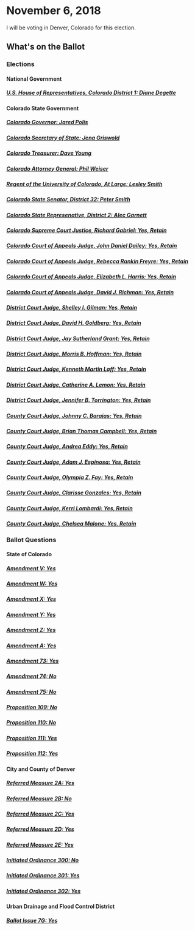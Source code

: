# November 6, 2018

I will be voting in Denver, Colorado for this election.

## What's on the Ballot

### Elections

#### National Government

##### [U.S. House of Representatives, Colorado District 1: Diane Degette](us/house-co-01.md)

#### Colorado State Government

##### [Colorado Governor: Jared Polis](co/governor.md)

##### [Colorado Secretary of State: Jena Griswold](co/secretary-of-state.md)

##### [Colorado Treasurer: Dave Young](co/treasurer.md)

##### [Colorado Attorney General: Phil Weiser](co/attorney-general.md)

##### [Regent of the University of Colorado, At Large: Lesley Smith](co/regent-at-large.md)

##### [Colorado State Senator, District 32: Peter Smith](co/senate-32.md)

##### [Colorado State Represenative, District 2: Alec Garnett](co/house-02.md)

##### [Colorado Supreme Court Justice, Richard Gabriel: Yes, Retain](co/supreme-court-richard-gabriel.md)

##### [Colorado Court of Appeals Judge, John Daniel Dailey: Yes, Retain](co/court-of-appeals-john-daniel-dailey.md)

##### [Colorado Court of Appeals Judge, Rebecca Rankin Freyre: Yes, Retain](co/court-of-appeals-rebecca-rankin-freyre.md)

##### [Colorado Court of Appeals Judge, Elizabeth L. Harris: Yes, Retain](co/court-of-appeals-elizabeth-l-harris.md)

##### [Colorado Court of Appeals Judge, David J. Richman: Yes, Retain](co/court-of-appeals-david-j-richman.md)

##### [District Court Judge, Shelley I. Gilman: Yes, Retain](co/district-court-shelley-i-gilman.md)

##### [District Court Judge, David H. Goldberg: Yes, Retain](co/district-court-david-h-goldberg.md)

##### [District Court Judge, Jay Sutherland Grant: Yes, Retain](co/district-court-jay-sutherland-grant.md)

##### [District Court Judge, Morris B. Hoffman: Yes, Retain](co/district-court-morris-b-hoffman.md)

##### [District Court Judge, Kenneth Martin Laff: Yes, Retain](co/district-court-kenneth-martin-laff.md)

##### [District Court Judge, Catherine A. Lemon: Yes, Retain](co/district-court-catherine-a-lemon.md)

##### [District Court Judge, Jennifer B. Torrington: Yes, Retain](co/district-court-jennifer-b-torrington.md)

##### [County Court Judge, Johnny C. Barajas: Yes, Retain](co/county-court-johnny-b-barajas.md)

##### [County Court Judge, Brian Thomas Campbell: Yes, Retain](co/county-court-brian-thomas-campbell.md)

##### [County Court Judge, Andrea Eddy: Yes, Retain](co/county-court-andrea-eddy.md)

##### [County Court Judge, Adam J. Espinosa: Yes, Retain](co/county-court-adam-j-espinosa.md)

##### [County Court Judge, Olympia Z. Fay: Yes, Retain](co/county-court-olympia-z-fay.md)

##### [County Court Judge, Clarisse Gonzales: Yes, Retain](co/county-court-clarisse-gonzales.md)

##### [County Court Judge, Kerri Lombardi: Yes, Retain](co/county-court-kerri-lombardi.md)

##### [County Court Judge, Chelsea Malone: Yes, Retain](co/county-court-chelsea-malone.md)

### Ballot Questions

#### State of Colorado

##### [Amendment V: Yes](co/amendment-v.md)

##### [Amendment W: Yes](co/amendment-w.md)

##### [Amendment X: Yes](co/amendment-x.md)

##### [Amendment Y: Yes](co/amendment-y.md)

##### [Amendment Z: Yes](co/amendment-z.md)

##### [Amendment A: Yes](co/amendment-a.md)

##### [Amendment 73: Yes](co/amendment-73.md)

##### [Amendment 74: No](co/amendment-74.md)

##### [Amendment 75: No](co/amendment-75.md)

##### [Proposition 109: No](co/proposition-109.md)

##### [Proposition 110: No](co/proposition-110.md)

##### [Proposition 111: Yes](co/proposition-111.md)

##### [Proposition 112: Yes](co/proposition-112.md)

#### City and County of Denver

##### [Referred Measure 2A: Yes](co/denver/referred-measure-2a.md)

##### [Referred Measure 2B: No](co/denver/referred-measure-2b.md)

##### [Referred Measure 2C: Yes](co/denver/referred-measure-2c.md)

##### [Referred Measure 2D: Yes](co/denver/referred-measure-2d.md)

##### [Referred Measure 2E: Yes](co/denver/referred-measure-2e.md)

##### [Initiated Ordinance 300: No](co/denver/initiated-ordinance-300.md)

##### [Initiated Ordinance 301: Yes](co/denver/initiated-ordinance-301.md)

##### [Initiated Ordinance 302: Yes](co/denver/initiated-ordinance-302.md)

#### Urban Drainage and Flood Control District

##### [Ballot Issue 7G: Yes](co/urban-drainage-and-flood-control-district/ballot-issue-7g.md)
